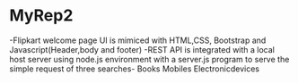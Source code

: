# MyRep2
-Flipkart welcome page UI is mimiced with HTML,CSS, Bootstrap and Javascript(Header,body and footer)
-REST API is integrated with a local host server using node.js environment with a server.js program to serve the simple request of three searches-
Books
Mobiles
Electronicdevices
